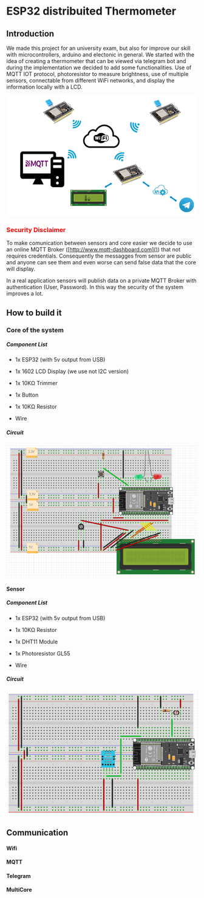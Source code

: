 # ESP32 distribuited Thermometer

## Introduction

We made this project for an university exam, but also for improve our skill with microcontrollers, arduino and electonic in general. We started with the idea of creating a thermometer that can be viewed via telegram bot and during the implementation we decided to add some functionalities. Use of MQTT IOT protocol, photoresistor to measure brightness, use of multiple sensors, connectable from different WiFi networks, and display the information locally with a LCD.

<img src="./images/chart.png" alt="Project schema">

### <span style="color:red">Security Disclaimer</span>

To make comunication between sensors and core easier we decide to use an online MQTT Broker ([http://www.mqtt-dashboard.com]()) that not requires credentials. Consequently the messagges from sensor are public and anyone can see them and even worse can send false data that the core will display.

In a real application sensors will publish data on a private MQTT Broker with authentication (User, Password). In this way the security of the system improves a lot.

## How to build it

### Core of the system

##### Component List

- 1x ESP32 (with 5v output from USB)

- 1x 1602 LCD Display (we use not I2C version)

- 1x 10KΩ Trimmer

- 1x Button

- 1x 10KΩ Resistor

- Wire

##### Circuit

<img title="" src="images/electric scheme/Core_schema.png" alt="">

#### Sensor

##### Component List

- 1x ESP32 (with 5v output from USB)

- 1x 10KΩ Resistor

- 1x DHT11 Module

- 1x Photoresistor GL55

- Wire

##### Circuit

<img title="" src="images/electric scheme/Sensor_scheme.png" alt="">

## Communication

#### Wifi

#### MQTT

#### Telegram

#### MultiCore
